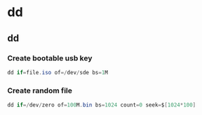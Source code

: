 # dd

## dd

### Create bootable usb key

```csharp
dd if=file.iso of=/dev/sde bs=1M
```

### **Create random file**

```csharp
dd if=/dev/zero of=100M.bin bs=1024 count=0 seek=$[1024*100]
```

